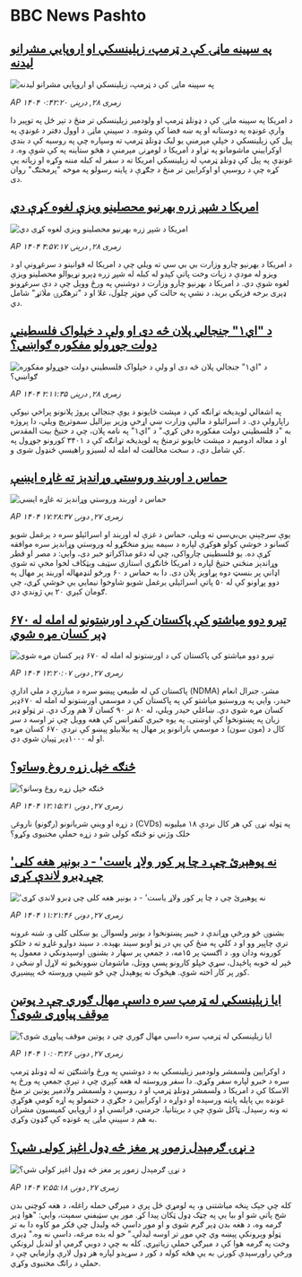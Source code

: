 # BBC News Pashto## [په سپینه ماڼۍ کې د ټرمپ، زېلينسکي او اروپايي مشرانو ليدنه](https://www.bbc.com/pashto/articles/cy083n0xl8eo?at_medium=RSS&at_campaign=rss?at_campaign=githubrss)![په سپینه ماڼۍ کې د ټرمپ، زېلينسکي او اروپايي مشرانو ليدنه](https://ichef.bbci.co.uk/ace/ws/240/cpsprodpb/80ff/live/c7eae730-7c94-11f0-ab3e-bd52082cd0ae.jpg)_AP ۱۴۰۴ زمری ۲۸, درېنۍ ۰:۴۲:۲۰_د امریکا په سپینه ماڼۍ کې د ډونلډ ټرمپ او ولودمير زېلينسکي تر منځ د تېر ځل په توپير دا وارې غونډه په دوستانه او په ښه فضا کې وشوه. د سپینې ماڼۍ د اوول دفتر د غونډې په پيل کې زېلينسکي د خپلې مېرمنې يو لیک ډونلډ ټرمپ ته وسپاره چې په روسیه کې د بندي اوکرايیني ماشومانو په تړاو د امریکا د لومړنۍ مېرمنې د هڅو ستاينه په کې شوې وه. د غونډې په پيل کې ډونلډ ټرمپ له زېلينسکي امریکا ته د سفر له کبله مننه وکړه او زیاته يې کړه چې د روسيې او اوکرايين تر منځ د جګړې د پايته رسولو په موخه "پرمختګ" روان دی.## [امريکا د شپږ زره بهرنيو محصلينو ويزې لغوه کړې دي](https://www.bbc.com/pashto/articles/c2en4x3kz9yo?at_medium=RSS&at_campaign=rss?at_campaign=githubrss)![امريکا د شپږ زره بهرنيو محصلينو ويزې لغوه کړې دي](https://ichef.bbci.co.uk/ace/ws/240/cpsprodpb/c901/live/abc725a0-7cb7-11f0-83cc-c5da98c419b8.jpg)_AP ۱۴۰۴ زمری ۲۸, درېنۍ ۴:۵۷:۱۷_د امریکا د بهرنيو چارو وزارت بي بي سي ته ويلي چې د امریکا له قوانينو د سرغړونې او د ويزو له مودې د زيات وخت پاتې کېدو له کبله له شپږ زره ډېرو نړيوالو محصلينو ويزې لغوه شوې دي. د امریکا د بهرنیو چارو وزارت د دوشنبې په ورځ وويل چې د دې سرغړونو ډېری برخه فزيکي بريد، د نشې په حالت کې موټر چلول، غلا او د "ترهګرۍ ملاتړ" شامل دي.## [د "اي‌۱" جنجالي پلان څه دی او ولې د خپلواک فلسطیني دولت جوړولو مفکوره ګواښي؟](https://www.bbc.com/pashto/articles/cy40g9g1nywo?at_medium=RSS&at_campaign=rss?at_campaign=githubrss)![د "اي‌۱" جنجالي پلان څه دی او ولې د خپلواک فلسطیني دولت جوړولو مفکوره ګواښي؟](https://ichef.bbci.co.uk/ace/ws/240/cpsprodpb/5b23/live/84d95510-7c32-11f0-a34f-318be3fb0481.jpg)_AP ۱۴۰۴ زمری ۲۸, درېنۍ ۲:۱۱:۳۵_په اشغالي لوېدیځه تړانګه کې د مېشت ځایونو د یوې جنجالي پروژ پلانونو پراخي نیوکې راپارولې دي. د اسرائیلو د ماليې وزارت ښي اړخي وزیر بېزالیل سموترېچ ویلي، دا پروژه به "د فلسطیني دولت مفکوره دفن کړي."
د "اي‌۱" په نامه پلان، چې د ختیځ بیت المقدس او د معاله ادومیم د مېشت ځایونو ترمنځ په لوېدیځه تړانګه کې د ۳۴۰۱ کورونو جوړول په کې شامل دي، د سخت مخالفت له امله له لسیزو راهیسې ځنډول شوی و.## [حماس د اوربند وروستي وړاندېز  ته غاړه ایښې](https://www.bbc.com/pashto/articles/cn5e6d1y5nlo?at_medium=RSS&at_campaign=rss?at_campaign=githubrss)![حماس د اوربند وروستي وړاندېز  ته غاړه ایښې](https://ichef.bbci.co.uk/ace/ws/240/cpsprodpb/84e0/live/70013d50-7c51-11f0-83cc-c5da98c419b8.jpg)_AP ۱۴۰۴ زمری ۲۷, دونۍ ۱۷:۲۸:۳۷_یوې سرچېنې بي‌بي‌سي ته ویلي، حماس د غزې له اوربند او اسرائیلو سره د یرغمل شویو کسانو د خوشې کولو هوکړې لپاره د سیمه ییزو منځګړو له وروستي وړاندېز سره موافقه کړې ده.
یو فلسطینی چارواکی، چې له دغو مذاکراتو خبر دی، وايي: د مصر او قطر  وړاندېز منځني ختیځ لپاره د امریکا ځانګړي استازي سټیف ویټکاف لخوا مخې ته شوې اډانې پر بنسټ دوه پړاوېز پلان دی.
دا به حماس د ۶۰ ورځو لنډمهاله اوربند پر مهال په دوو پړاونو کې له ۵۰ پاتې اسرائیلي یرغمل شویو شاوخوا نیمایي یې خوشې کړي، چې ګومان کېږي ۲۰ یې ژوندي دي.## [تېرو دوو میاشتو کې پاکستان کې د اورښتونو له امله له ۶۷۰ ډېر کسان مړه شوي](https://www.bbc.com/pashto/articles/c987jde0x99o?at_medium=RSS&at_campaign=rss?at_campaign=githubrss)![تېرو دوو میاشتو کې پاکستان کې د اورښتونو له امله له ۶۷۰ ډېر کسان مړه شوي](https://ichef.bbci.co.uk/ace/ws/240/cpsprodpb/f037/live/8e654c90-7c1b-11f0-a34f-318be3fb0481.png)_AP ۱۴۰۴ زمری ۲۷, دونۍ ۱۲:۲۰:۰۷_پاکستان کې له طبیعي پیښو سره د مبارزې د ملي ادارې (NDMA) مشر، جنرال انعام حیدر، وايي په وروستیو میاشتو کې په پاکستان کې د موسمي اورښتونو له امله  له ۶۷۰ډېر کسان مړه شوي دي. ښاغلي حیدر ویلي، له ۸۰  تر ۹۰ کسان لا هم ورک دي. تر ټولو ډېر زیان په پښتونخوا کې اوښتی.
په یوه خبري کنفرانس کې هغه وویل چې تر اوسه د سږ کال د (مون سون) د موسمي بارانونو پر مهال په بیلابیلو پېښو کې نږدې ۶۷۰ کسان مړه  او له ۱۰۰۰ډېر ټپیان شوي دي.## [څنګه خپل زړه روغ وساتو؟](https://www.bbc.com/pashto/articles/c5y2lydv2lgo?at_medium=RSS&at_campaign=rss?at_campaign=githubrss)![څنګه خپل زړه روغ وساتو؟](https://ichef.bbci.co.uk/ace/ws/240/cpsprodpb/ed94/live/bb772da0-541d-11f0-8485-7bd50fa63665.jpg)_AP ۱۴۰۴ زمری ۲۷, دونۍ ۱۲:۱۵:۲۱_د زړه او وینې شريانونو (رګونو) ناروغۍ (CVDs) په ټوله نړۍ کې هر کال نږدې ۱۸ میلیونه خلک وژني نو څنګه کولی شو د زړه حملې مخنیوی وکړو؟## ['نه پوهېږئ چې د چا پر کور ولاړ یاست' - د بونېر هغه کلی چې ډبرو لاندې کړی](https://www.bbc.com/pashto/articles/cwy3g29r17go?at_medium=RSS&at_campaign=rss?at_campaign=githubrss)!['نه پوهېږئ چې د چا پر کور ولاړ یاست' - د بونېر هغه کلی چې ډبرو لاندې کړی](https://ichef.bbci.co.uk/ace/ws/240/cpsprodpb/bd7f/live/c3e74ed0-7c1c-11f0-a34f-318be3fb0481.png)_AP ۱۴۰۴ زمری ۲۷, دونۍ ۱۱:۲۱:۴۶_بشنوۍ څو ورځې وړاندې د خیبر پښتونخوا د بونیر ولسوالۍ یو ښکلی کلی و. شنه غرونه ترې چاپېر وو او د کلي په منځ کې یې در ڼو اوبو سیند بهېده. د سیند دواړو غاړو ته د خلکو کورونه ودان وو.
د اګسټ پر ۱۵مه، د جمعې پر سهار د بشنوۍ اوسېدونکي د معمول په څېر له خوبه پاڅېدل، سړي خپلو کارونو پسې ووتل، ماشومان ښوونځیو ته لاړل او ښځې د کور پر کار اخته شوې.
هېڅوک نه پوهېدل چې څو شېبې وروسته څه پېښېږي.## [ايا زېلېنسکي له ټرمپ سره داسې مهال ګوري چې د پوتين موقف پياوړی شوی؟](https://www.bbc.com/pashto/articles/cx2q0n4x1gyo?at_medium=RSS&at_campaign=rss?at_campaign=githubrss)![ايا زېلېنسکي له ټرمپ سره داسې مهال ګوري چې د پوتين موقف پياوړی شوی؟](https://ichef.bbci.co.uk/ace/ws/240/cpsprodpb/60f2/live/15dd5c20-7b64-11f0-9ae5-8b78450e5cf0.jpg)_AP ۱۴۰۴ زمری ۲۷, دونۍ ۱۰:۰۳:۲۶_د اوکرايين ولسمشر ولودمير زېلينسکي به د دوشنبې په ورځ واشنګټن ته له ډونلډ ټرمپ سره د خبرو لپاره سفر وکړي. دا سفر وروسته له هغه کېږي چې د تېرې جمعې په ورځ په الاسکا کې د امریکا د ولسمشر ډونلډ ټرمپ او د روسيې د ولسمشر ولادمير پوتین تر منځ غونډه بې پايله پايته ورسېده او دواړه د اوکرايين د جګړې د ختمولو په اړه کومې هوکړې ته ونه رسېدل. ټاکل شوې چې د بريتانيا، جرمني، فرانسې او د اروپايي کمېسيون مشران به هم د سپینې ماڼۍ په غونډه کې ګډون وکړي.## [د نړۍ ګرمېدل زموږ پر مغز څه ډول اغېز کولی شي؟](https://www.bbc.com/pashto/articles/c2kz9g244qeo?at_medium=RSS&at_campaign=rss?at_campaign=githubrss)![د نړۍ ګرمېدل زموږ پر مغز څه ډول اغېز کولی شي؟](https://ichef.bbci.co.uk/ace/ws/240/cpsprodpb/303b/live/cf06cf20-7b77-11f0-ab3e-bd52082cd0ae.png)_AP ۱۴۰۴ زمری ۲۷, دونۍ ۷:۵۵:۱۸_کله چې جېک پنځه میاشتنی و، په لومړي ځل پرې د مېرګي حمله راغله، د هغه کوچنی بدن شخ پاتې شو او بیا یې په چټک ډول ټکان پیدا کړ. مور یې سټیفني سمېت، وایي: "هوا ډېر ګرمه وه، د هغه بدن ډېر ګرم شوی و او موږ داسې څه ولیدل چې فکر مو کاوه دا به تر ټولو وېرونکې پېښه وي چې موږ تر اوسه لیدلې." خو له بده مرغه، داسې نه وه."
ډېری وخت په ګرمه هوا کې د میرګي حملې زیاتېږي. کله به چې د دوبي ګرمې او لندبل لرونکې ورځې راورسېدې کورنۍ به یې هڅه کوله د کور د سړېدو لپاره هر ډول لارې وازمايي چې د حملې د راتګ مخنیوی وکړي.